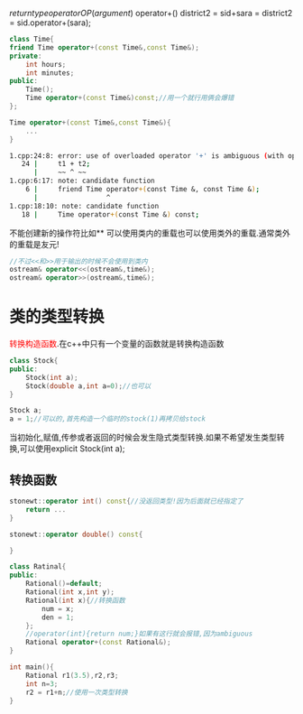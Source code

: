 $returntype operatorOP(argument)$
operator+()
district2 = sid+sara = district2 = sid.operator+(sara);
```c++
class Time{
friend Time operator+(const Time&,const Time&);
private:
	int hours;
	int minutes;
public:
	Time();
	Time operator+(const Time&)const;//用一个就行用俩会爆错
};

Time operator+(const Time&,const Time&){
	...
}
```
```bash
1.cpp:24:8: error: use of overloaded operator '+' is ambiguous (with operand types 'Time' and 'Time')
   24 |     t1 + t2;
      |     ~~ ^ ~~
1.cpp:6:17: note: candidate function
    6 |     friend Time operator+(const Time &, const Time &);
      |                 ^
1.cpp:18:10: note: candidate function
   18 |     Time operator+(const Time &) const;
```
不能创建新的操作符比如\*\*
可以使用类内的重载也可以使用类外的重载.通常类外的重载是友元!
```c++
//不过<<和>>用于输出的时候不会使用到类内
ostream& operator<<(ostream&,time&);
ostream& operator>>(ostream&,time&);
```

# 类的类型转换
<font color="#ff0000">转换构造函数</font>.在c++中只有一个变量的函数就是转换构造函数
```c++
class Stock{
public:
	Stock(int a);
	Stock(double a,int a=0);//也可以
}

Stock a;
a = 1;//可以的,首先构造一个临时的stock(1)再拷贝给stock
```
当初始化,赋值,传参或者返回的时候会发生隐式类型转换.如果不希望发生类型转换,可以使用explicit Stock(int a);
## 转换函数
```c++
stonewt::operator int() const{//没返回类型!因为后面就已经指定了
	return ...
}

stonewt::operator double() const{

}
```

```c++
class Ratinal{
public:
	Rational()=default;
	Rational(int x,int y);
	Rational(int x){//转换函数
		num = x;
		den = 1;
	};
	//operator(int){return num;}如果有这行就会报错,因为ambiguous
	Rational operator+(const Rational&);
}

int main(){
	Rational r1(3.5),r2,r3;
	int n=3;
	r2 = r1+n;//使用一次类型转换
}
```

